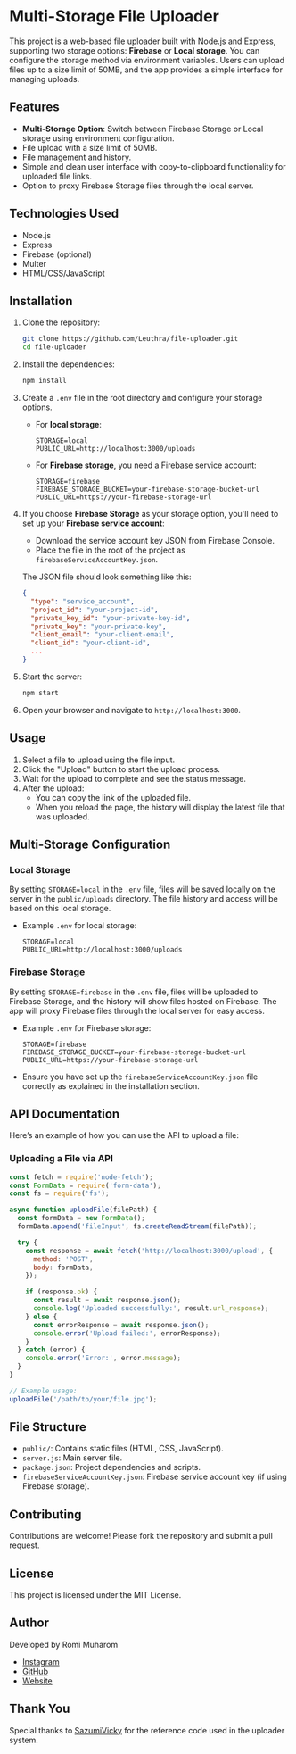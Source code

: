 # Multi-Storage File Uploader

This project is a web-based file uploader built with Node.js and Express, supporting two storage options: **Firebase** or **Local storage**. You can configure the storage method via environment variables. Users can upload files up to a size limit of 50MB, and the app provides a simple interface for managing uploads.

## Features

- **Multi-Storage Option**: Switch between Firebase Storage or Local storage using environment configuration.
- File upload with a size limit of 50MB.
- File management and history.
- Simple and clean user interface with copy-to-clipboard functionality for uploaded file links.
- Option to proxy Firebase Storage files through the local server.

## Technologies Used

- Node.js
- Express
- Firebase (optional)
- Multer
- HTML/CSS/JavaScript

## Installation

1. Clone the repository:

   ```bash
   git clone https://github.com/Leuthra/file-uploader.git
   cd file-uploader
   ```

2. Install the dependencies:

   ```bash
   npm install
   ```

3. Create a `.env` file in the root directory and configure your storage options.

   - For **local storage**:

     ```env
     STORAGE=local
     PUBLIC_URL=http://localhost:3000/uploads
     ```

   - For **Firebase storage**, you need a Firebase service account:

     ```env
     STORAGE=firebase
     FIREBASE_STORAGE_BUCKET=your-firebase-storage-bucket-url
     PUBLIC_URL=https://your-firebase-storage-url
     ```

4. If you choose **Firebase Storage** as your storage option, you'll need to set up your **Firebase service account**:

   - Download the service account key JSON from Firebase Console.
   - Place the file in the root of the project as `firebaseServiceAccountKey.json`.

   The JSON file should look something like this:

   ```json
   {
     "type": "service_account",
     "project_id": "your-project-id",
     "private_key_id": "your-private-key-id",
     "private_key": "your-private-key",
     "client_email": "your-client-email",
     "client_id": "your-client-id",
     ...
   }
   ```

5. Start the server:

   ```bash
   npm start
   ```

6. Open your browser and navigate to `http://localhost:3000`.

## Usage

1. Select a file to upload using the file input.
2. Click the "Upload" button to start the upload process.
3. Wait for the upload to complete and see the status message.
4. After the upload:
   - You can copy the link of the uploaded file.
   - When you reload the page, the history will display the latest file that was uploaded.

## Multi-Storage Configuration

### Local Storage

By setting `STORAGE=local` in the `.env` file, files will be saved locally on the server in the `public/uploads` directory. The file history and access will be based on this local storage.

- Example `.env` for local storage:

  ```env
  STORAGE=local
  PUBLIC_URL=http://localhost:3000/uploads
  ```

### Firebase Storage

By setting `STORAGE=firebase` in the `.env` file, files will be uploaded to Firebase Storage, and the history will show files hosted on Firebase. The app will proxy Firebase files through the local server for easy access.

- Example `.env` for Firebase storage:

  ```env
  STORAGE=firebase
  FIREBASE_STORAGE_BUCKET=your-firebase-storage-bucket-url
  PUBLIC_URL=https://your-firebase-storage-url
  ```

- Ensure you have set up the `firebaseServiceAccountKey.json` file correctly as explained in the installation section.

## API Documentation

Here’s an example of how you can use the API to upload a file:

### Uploading a File via API

```js
const fetch = require('node-fetch');
const FormData = require('form-data');
const fs = require('fs');

async function uploadFile(filePath) {
  const formData = new FormData();
  formData.append('fileInput', fs.createReadStream(filePath));

  try {
    const response = await fetch('http://localhost:3000/upload', {
      method: 'POST',
      body: formData,
    });

    if (response.ok) {
      const result = await response.json();
      console.log('Uploaded successfully:', result.url_response);
    } else {
      const errorResponse = await response.json();
      console.error('Upload failed:', errorResponse);
    }
  } catch (error) {
    console.error('Error:', error.message);
  }
}

// Example usage:
uploadFile('/path/to/your/file.jpg');
```

## File Structure

- `public/`: Contains static files (HTML, CSS, JavaScript).
- `server.js`: Main server file.
- `package.json`: Project dependencies and scripts.
- `firebaseServiceAccountKey.json`: Firebase service account key (if using Firebase storage).

## Contributing

Contributions are welcome! Please fork the repository and submit a pull request.

## License

This project is licensed under the MIT License.

## Author

Developed by Romi Muharom

- [Instagram](https://www.instagram.com/romi_muh05)
- [GitHub](https://github.com/Leuthra)
- [Website](https://romidev.tech)

## Thank You

Special thanks to [SazumiVicky](https://github.com/SazumiVicky/uploader-r2) for the reference code used in the uploader system.